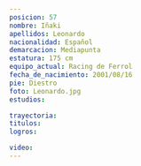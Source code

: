 ```yaml
---
posicion: 57
nombre: Iñaki 
apellidos: Leonardo
nacionalidad: Español
demarcacion: Mediapunta
estatura: 175 cm
equipo_actual: Racing de Ferrol
fecha_de_nacimiento: 2001/08/16
pie: Diestro
foto: Leonardo.jpg
estudios:

trayectoria: 
titulos:
logros:

video:
---
```

